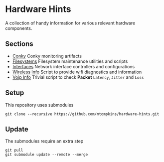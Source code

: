 # Hardware Hints #
A collection of handy information for various relevant hardware components.

## Sections ##
- [Conky](https://github.com/mtompkins/hardware-hints/tree/master/conky) Conky monitoring artifacts
- [Filesystems](https://github.com/mtompkins/hardware-hints/tree/master/filesystems) Filesystem maintenance utilities and scripts
- [Interfaces](https://github.com/mtompkins/hardware-hints/tree/master/interfaces) Network interface controllers and configurations
- [Wireless Info](https://github.com/UbuntuForums/wireless-info/tree/4faf33e831ac9de1d25fb2736e4d81bf0546b35f) Script to provide wifi diagnostics and information
- [Voip Info](https://gist.github.com/mtompkins/3636b1d403f982d4d67c114d48584dea) Trivial script to check **Packet** `Latency`, `Jitter` and `Loss`

## Setup ##
This repository uses submodules
```
git clone --recursive https://github.com/mtompkins/hardware-hints.git
```

## Update ##
The submodules require an extra step
```
git pull
git submodule update --remote --merge
```
